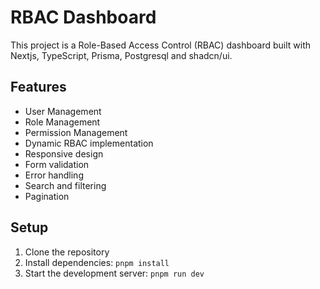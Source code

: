 # RBAC Dashboard

This project is a Role-Based Access Control (RBAC) dashboard built with Nextjs, TypeScript, Prisma, Postgresql and shadcn/ui.

## Features

- User Management
- Role Management
- Permission Management
- Dynamic RBAC implementation
- Responsive design
- Form validation
- Error handling
- Search and filtering
- Pagination

## Setup

1. Clone the repository
2. Install dependencies: `pnpm install`
3. Start the development server: `pnpm run dev`



